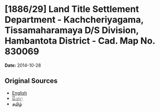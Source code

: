 # [1886/29] Land Title Settlement Department - Kachcheriyagama, Tissamaharamaya D/S Division, Hambantota District - Cad. Map No. 830069

**Date:** 2014-10-28

## Original Sources

- [English](https://documents.gov.lk/view/extra-gazettes/2014/10/1886-29_E.pdf)
- [සිංහල](https://documents.gov.lk/view/extra-gazettes/2014/10/1886-29_S.pdf)
- [தமிழ்](https://documents.gov.lk/view/extra-gazettes/2014/10/1886-29_T.pdf)
